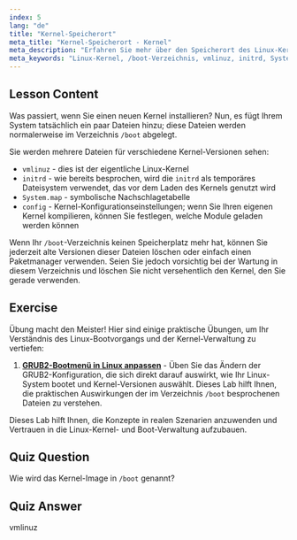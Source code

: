 ```yaml
---
index: 5
lang: "de"
title: "Kernel-Speicherort"
meta_title: "Kernel-Speicherort - Kernel"
meta_description: "Erfahren Sie mehr über den Speicherort des Linux-Kernels im Verzeichnis /boot und verstehen Sie vmlinuz, initrd und System.map. Erkunden Sie Kernel-Dateien und verwalten Sie den Speicherplatz effektiv."
meta_keywords: "Linux-Kernel, /boot-Verzeichnis, vmlinuz, initrd, System.map, Linux-Anfänger, Kernel-Tutorial, Linux-Anleitung"
---
```


## Lesson Content

Was passiert, wenn Sie einen neuen Kernel installieren? Nun, es fügt Ihrem System tatsächlich ein paar Dateien hinzu; diese Dateien werden normalerweise im Verzeichnis `/boot` abgelegt.

Sie werden mehrere Dateien für verschiedene Kernel-Versionen sehen:

- `vmlinuz` - dies ist der eigentliche Linux-Kernel
- `initrd` - wie bereits besprochen, wird die `initrd` als temporäres Dateisystem verwendet, das vor dem Laden des Kernels genutzt wird
- `System.map` - symbolische Nachschlagetabelle
- `config` - Kernel-Konfigurationseinstellungen; wenn Sie Ihren eigenen Kernel kompilieren, können Sie festlegen, welche Module geladen werden können

Wenn Ihr `/boot`-Verzeichnis keinen Speicherplatz mehr hat, können Sie jederzeit alte Versionen dieser Dateien löschen oder einfach einen Paketmanager verwenden. Seien Sie jedoch vorsichtig bei der Wartung in diesem Verzeichnis und löschen Sie nicht versehentlich den Kernel, den Sie gerade verwenden.

## Exercise

Übung macht den Meister! Hier sind einige praktische Übungen, um Ihr Verständnis des Linux-Bootvorgangs und der Kernel-Verwaltung zu vertiefen:

1. **[GRUB2-Bootmenü in Linux anpassen](https://labex.io/de/labs/comptia-customize-the-grub2-boot-menu-in-linux-590859)** - Üben Sie das Ändern der GRUB2-Konfiguration, die sich direkt darauf auswirkt, wie Ihr Linux-System bootet und Kernel-Versionen auswählt. Dieses Lab hilft Ihnen, die praktischen Auswirkungen der im Verzeichnis `/boot` besprochenen Dateien zu verstehen.

Dieses Lab hilft Ihnen, die Konzepte in realen Szenarien anzuwenden und Vertrauen in die Linux-Kernel- und Boot-Verwaltung aufzubauen.

## Quiz Question

Wie wird das Kernel-Image in `/boot` genannt?

## Quiz Answer

vmlinuz
